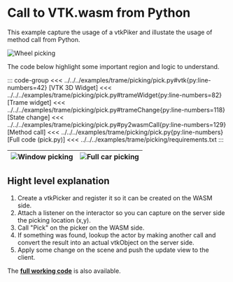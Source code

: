 # Call to VTK.wasm from Python

This example capture the usage of a vtkPiker and illustate the usage of method call from Python.

![Wheel picking](/assets/images/trame/pick1.png)

The code below highlight some important region and logic to understand.

::: code-group
<<< ../../../examples/trame/picking/pick.py#vtk{py:line-numbers=42} [VTK 3D Widget]
<<< ../../../examples/trame/picking/pick.py#trameWidget{py:line-numbers=82} [Trame widget]
<<< ../../../examples/trame/picking/pick.py#trameChange{py:line-numbers=118} [State change]
<<< ../../../examples/trame/picking/pick.py#py2wasmCall{py:line-numbers=129} [Method call]
<<< ../../../examples/trame/picking/pick.py{py:line-numbers} [Full code (pick.py)]
<<< ../../../examples/trame/picking/requirements.txt
:::

| ![Window picking](/assets/images/trame/pick3.png) | ![Full car picking](/assets/images/trame/pick2.png) |
| -- | -- | 

## Hight level explanation

1. Create a vtkPicker and register it so it can be created on the WASM side.
2. Attach a listener on the interactor so you can capture on the server side the picking location (x,y).
3. Call "Pick" on the picker on the WASM side.
4. If something was found, lookup the actor by making another call and convert the result into an actual vtkObject on the server side. 
5. Apply some change on the scene and push the update view to the client.

The [__full working code__](https://github.com/Kitware/vtk-wasm/tree/main/examples/trame/picking) is also available. 